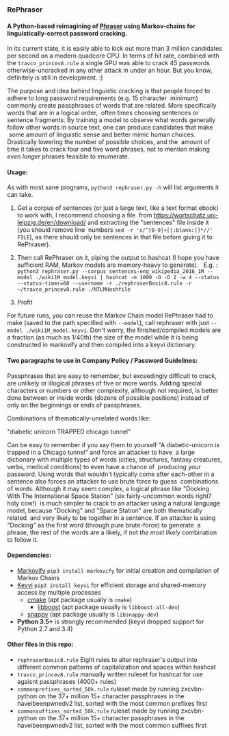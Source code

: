 ### RePhraser

#### A Python-based reimagining of [Phraser](https://github.com/Sparell/Phraser) using Markov-chains for linguistically-correct password cracking.

In its current state, it is easily able to kick out more than 3 million candidates per second on a modern quadcore CPU.
In terms of hit rate, combined with the `travco_princev8.rule` a single GPU was able to crack 
45 passwords otherwise-uncracked in any other attack in under an hour. But you know, definitely is still in development. :)

The purpose and idea behind linguistic cracking is that people forced to adhere to long password requirements (e.g. 15 character
 minimum) commonly create passphrases of words that are related. More specifically words that are in a logical order,
 often times choosing sentences or sentence fragments.
By training a model to observe what words generally follow other words in source text, one can produce candidates that make
 some amount of linguistic sense and better mimic human choices. Drastically lowering the number of possible choices, and the
 amount of time it takes to crack four and five word phrases, not to mention making *even longer* phrases feasible to enumerate.

#### Usage:

As with most sane programs, `python3 rephraser.py -h` will list arguments it can take.

1. Get a corpus of sentences (or just a large text, like a text format ebook) to work with, I recommend choosing a file 
 from https://wortschatz.uni-leipzig.de/en/download/ and extracting the "sentences" file inside it (you should remove line
 numbers `sed -r 's/^[0-9]+[[:blank:]]*//' FILE`), as there should only be sentences in that file before giving it to RePhraser).

2. Then call RePhraser on it, piping the output to hashcat (I hope you have sufficient RAM, Markov models are memory-heavy to generate). 
  E.g. :
  `python3 rephraser.py --corpus sentences-eng_wikipedia_2016_1M --model ./wiki1M_model.keyvi | hashcat -m 1000 -O -D 2 -w 4 --status --status-timer=60 --username -r ./rephraserBasic8.rule -r ~/travco_princev8.rule ./NTLMHashfile`

3. Profit

For future runs, you can reuse the Markov Chain model RePhraser had to make (saved to the path specified with `--model`), call rephraser with just `--model ./wiki1M_model.keyvi`. Don't worry, the finished/compiled models are a fraction (as much as 1/40th) the size of the model while it is being constructed in markovify and then compiled into a keyvi dictionary.

#### Two paragraphs to use in Company Policy / Password Guidelines:

Passphrases that are easy to remember, but exceedingly difficult to crack, are unlikely or illogical phrases of five or more words.
Adding special characters or numbers or other complexity, although not required, is better done between or inside words
(dozens of possible positions) instead of only on the beginnings or ends of passphrases.

Combinations of thematically-unrelated words like:

"diabetic unicorn TRAPPED chicago tunnel"

Can be easy to remember if you say them to yourself "A diabetic-unicorn is trapped in a Chicago tunnel" and force an attacker to have
 a large dictionary with multiple types of words (cities, structures, fantasy creatures, verbs, medical conditions) to even have a chance of
 producing your password. Using words that wouldn't typically come after each-other in a sentence also forces an attacker to use brute force to guess
 combinations of words. Although it may seem complex, a logical phrase like "Docking With The International Space Station" (six fairly-uncommon words right? holy cow!)
 is much simpler to crack to an attacker using a natural language model, because "Docking" and "Space Station" are both thematically related
 and very likely to be together in a sentence. If an attacker is using "Docking" as the first word (through pure brute-force) to generate
 a phrase, the rest of the words are a likely, if not *the most likely* combination to follow it.

#### Dependencies:

- [Markovify](https://github.com/jsvine/markovify) `pip3 install markovify` for initial creation and compilation of Markov Chains
- [Keyvi](https://github.com/KeyviDev/keyvi) `pip3 install keyvi` for efficient storage and shared-memory access by multiple processes
	 - [cmake](https://gitlab.kitware.com/cmake/cmake)  (apt package usually is `cmake`)
		 - [libboost](https://gitlab.kitware.com/cmake/cmake/issues/19402) (apt package usually is `libboost-all-dev`)
	 - [snappy](https://github.com/google/snappy) (apt package usually is `libsnappy-dev`)
- **Python 3.5+** is strongly recommended (keyvi dropped support for Python 2.7 and 3.4)

#### Other files in this repo:
- `rephraserBasic8.rule` Eight rules to alter rephraser's output into different common patterns of capitalization and spaces within hashcat
- `travco_princev8.rule` manually written ruleset for hashcat for use agaisnt passphrases (4000+ rules)
- `commonprefixes_sorted_50k.rule` ruleset made by running zxcvbn-python on the 37+ million 15+ character passphrases in the haveibeenpwnedv2 list, sorted with the most common prefixes first
- `commonsuffixes_sorted_50k.rule` ruleset made by running zxcvbn-python on the 37+ million 15+ character passphrases in the haveibeenpwnedv2 list, sorted with the most common suffixes first
